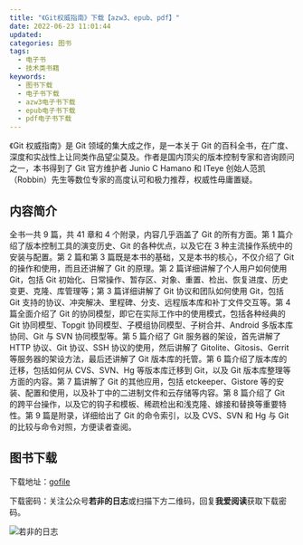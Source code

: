 ```yaml
---
title: "《Git权威指南》下载【azw3、epub、pdf】"
date: 2022-06-23 11:01:44
updated:
categories: 图书
tags:
  - 电子书
  - 技术类书籍
keywords:
  - 图书下载
  - 电子书下载
  - azw3电子书下载
  - epub电子书下载
  - pdf电子书下载
---
```


《Git 权威指南》是 Git 领域的集大成之作，是一本关于 Git 的百科全书，在广度、深度和实战性上让同类作品望尘莫及。作者是国内顶尖的版本控制专家和咨询顾问之一，本书得到了 Git 官方维护者 Junio C Hamano 和 ITeye 创始人范凯（Robbin）先生等数位专家的高度认可和极力推荐，权威性毋庸置疑。

<!-- more -->

## 内容简介

全书一共 9 篇，共 41 章和 4 个附录，内容几乎涵盖了 Git 的所有方面。第 1 篇介绍了版本控制工具的演变历史、Git 的各种优点，以及它在 3 种主流操作系统中的安装与配置。第 2 篇和第 3 篇既是本书的基础，又是本书的核心，不仅介绍了 Git 的操作和使用，而且还讲解了 Git 的原理。第 2 篇详细讲解了个人用户如何使用 Git，包括 Git 初始化、日常操作、暂存区、对象、重置、检出、恢复进度、历史变更、克隆、库管理等；第 3 篇详细讲解了 Git 协议和团队如何使用 Git，包括 Git 支持的协议、冲突解决、里程碑、分支、远程版本库和补丁文件交互等。第 4 篇全面介绍了 Git 的协同模型，即它在实际工作中的使用模式，包括各种经典的 Git 协同模型、Topgit 协同模型、子模组协同模型、子树合并、Android 多版本库协同、Git 与 SVN 协同模型等。第 5 篇介绍了 Git 服务器的架设，首先讲解了 HTTP 协议、Git 协议、SSH 协议的使用，然后讲解了 Gitolite、Gitosis、Gerrit 等服务器的架设方法，最后还讲解了 Git 版本库的托管。第 6 篇介绍了版本库的迁移，包括如何从 CVS、SVN、Hg 等版本库迁移到 Git，以及 Git 版本库整理等方面的内容。第 7 篇讲解了 Git 的其他应用，包括 etckeeper、Gistore 等的安装、配置和使用，以及补丁中的二进制文件和云存储等内容。第 8 篇介绍了 Git 的跨平台操作，以及它的钩子和模板、稀疏检出和浅克隆、嫁接和替换等重要特性。第 9 篇是附录，详细给出了 Git 的命令索引，以及 CVS、SVN 和 Hg 与 Git 的比较与命令对照，方便读者查阅。

## 图书下载

下载地址：[gofile](http://gofile.me/6gkca/Abm7jhFJx)

下载密码：关注公众号**若非的日志**或扫描下方二维码，回复**我爱阅读**获取下载密码。

![若非的日志](/images/wechat_channel.jpg)

